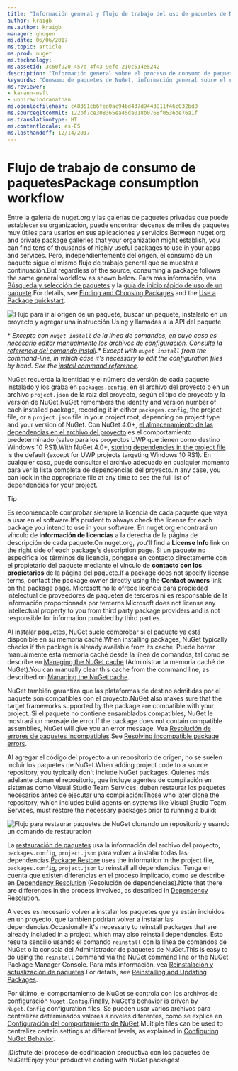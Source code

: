 ```yaml
---
title: "Información general y flujo de trabajo del uso de paquetes de NuGet | Microsoft Docs"
author: kraigb
ms.author: kraigb
manager: ghogen
ms.date: 06/06/2017
ms.topic: article
ms.prod: nuget
ms.technology: 
ms.assetid: 3c60f920-457d-4f43-9efe-210c514e5242
description: "Información general sobre el proceso de consumo de paquetes de NuGet en un proyecto, con vínculos a otras partes específicas del proceso."
keywords: "Consumo de paquetes de NuGet, información general sobre el consumo de NuGet, flujo de trabajo de consumo de NuGet, flujo de trabajo de consumo de paquetes, información general sobre el consumo de paquetes"
ms.reviewer:
- karann-msft
- unniravindranathan
ms.openlocfilehash: c48351cb6fed0ac94bd437d9443811f46c032bd0
ms.sourcegitcommit: 122bf7ce308365ea45da018b0768f0536de76a1f
ms.translationtype: HT
ms.contentlocale: es-ES
ms.lasthandoff: 12/14/2017
---
```

# <a name="package-consumption-workflow"></a><span data-ttu-id="b7825-104">Flujo de trabajo de consumo de paquetes</span><span class="sxs-lookup"><span data-stu-id="b7825-104">Package consumption workflow</span></span>

<span data-ttu-id="b7825-105">Entre la galería de nuget.org y las galerías de paquetes privadas que puede establecer su organización, puede encontrar decenas de miles de paquetes muy útiles para usarlos en sus aplicaciones y servicios.</span><span class="sxs-lookup"><span data-stu-id="b7825-105">Between nuget.org and private package galleries that your organization might establish, you can find tens of thousands of highly useful packages to use in your apps and services.</span></span> <span data-ttu-id="b7825-106">Pero, independientemente del origen, el consumo de un paquete sigue el mismo flujo de trabajo general que se muestra a continuación.</span><span class="sxs-lookup"><span data-stu-id="b7825-106">But regardless of the source, consuming a package follows the same general workflow as shown below.</span></span> <span data-ttu-id="b7825-107">Para más información, vea [Búsqueda y selección de paquetes](../consume-packages/finding-and-choosing-packages.md) y la [guía de inicio rápido de uso de un paquete](../quickstart/use-a-package.md).</span><span class="sxs-lookup"><span data-stu-id="b7825-107">For details, see [Finding and Choosing Packages](../consume-packages/finding-and-choosing-packages.md) and the [Use a Package quickstart](../quickstart/use-a-package.md).</span></span>

![Flujo para ir al origen de un paquete, buscar un paquete, instalarlo en un proyecto y agregar una instrucción Using y llamadas a la API del paquete](media/Overview-01-GeneralFlow.png)

<span data-ttu-id="b7825-109">\* _Excepto con `nuget install` de la línea de comandos, en cuyo caso es necesario editar manualmente los archivos de configuración. Consulte la [referencia del comando install](../tools/cli-ref-install.md)._</span><span class="sxs-lookup"><span data-stu-id="b7825-109">\* _Except with `nuget install` from the command-line, in which case it's necessary to edit the configuration files by hand. See the [install command reference](../tools/cli-ref-install.md)._</span></span>

<span data-ttu-id="b7825-110">NuGet recuerda la identidad y el número de versión de cada paquete instalado y los graba en `packages.config`, en el archivo del proyecto o en un archivo `project.json` de la raíz del proyecto, según el tipo de proyecto y la versión de NuGet.</span><span class="sxs-lookup"><span data-stu-id="b7825-110">NuGet remembers the identity and version number of each installed package, recording it in either `packages.config`, the project file, or a `project.json` file in your project root, depending on project type and your version of NuGet.</span></span> <span data-ttu-id="b7825-111">Con NuGet 4.0+, [el almacenamiento de las dependencias en el archivo del proyecto](../consume-packages/package-references-in-project-files.md) es el comportamiento predeterminado (salvo para los proyectos UWP que tienen como destino Windows 10 RS1).</span><span class="sxs-lookup"><span data-stu-id="b7825-111">With NuGet 4.0+, [storing dependencies in the project file](../consume-packages/package-references-in-project-files.md) is the default (except for UWP projects targeting Windows 10 RS1).</span></span> <span data-ttu-id="b7825-112">En cualquier caso, puede consultar el archivo adecuado en cualquier momento para ver la lista completa de dependencias del proyecto.</span><span class="sxs-lookup"><span data-stu-id="b7825-112">In any case, you can look in the appropriate file at any time to see the full list of dependencies for your project.</span></span>

> [!Tip]
> <span data-ttu-id="b7825-113">Es recomendable comprobar siempre la licencia de cada paquete que vaya a usar en el software.</span><span class="sxs-lookup"><span data-stu-id="b7825-113">It's prudent to always check the license for each package you intend to use in your software.</span></span> <span data-ttu-id="b7825-114">En nuget.org encontrará un vínculo de **información de licencias** a la derecha de la página de descripción de cada paquete.</span><span class="sxs-lookup"><span data-stu-id="b7825-114">On nuget.org, you'll find a **License Info** link on the right side of each package's description page.</span></span> <span data-ttu-id="b7825-115">Si un paquete no especifica los términos de licencia, póngase en contacto directamente con el propietario del paquete mediante el vínculo de **contacto con los propietarios** de la página del paquete.</span><span class="sxs-lookup"><span data-stu-id="b7825-115">If a package does not specify license terms, contact the package owner directly using the **Contact owners** link on the package page.</span></span> <span data-ttu-id="b7825-116">Microsoft no le ofrece licencia para propiedad intelectual de proveedores de paquetes de terceros ni es responsable de la información proporcionada por terceros.</span><span class="sxs-lookup"><span data-stu-id="b7825-116">Microsoft does not license any intellectual property to you from third party package providers and is not responsible for information provided by third parties.</span></span>

<span data-ttu-id="b7825-117">Al instalar paquetes, NuGet suele comprobar si el paquete ya está disponible en su memoria caché.</span><span class="sxs-lookup"><span data-stu-id="b7825-117">When installing packages, NuGet typically checks if the package is already available from its cache.</span></span> <span data-ttu-id="b7825-118">Puede borrar manualmente esta memoria caché desde la línea de comandos, tal como se describe en [Managing the NuGet cache](../consume-packages/managing-the-nuget-cache.md) (Administrar la memoria caché de NuGet).</span><span class="sxs-lookup"><span data-stu-id="b7825-118">You can manually clear this cache from the command line, as described on [Managing the NuGet cache](../consume-packages/managing-the-nuget-cache.md).</span></span>

<span data-ttu-id="b7825-119">NuGet también garantiza que las plataformas de destino admitidas por el paquete son compatibles con el proyecto.</span><span class="sxs-lookup"><span data-stu-id="b7825-119">NuGet also makes sure that the target frameworks supported by the package are compatible with your project.</span></span> <span data-ttu-id="b7825-120">Si el paquete no contiene ensamblados compatibles, NuGet le mostrará un mensaje de error.</span><span class="sxs-lookup"><span data-stu-id="b7825-120">If the package does not contain compatible assemblies, NuGet will give you an error message.</span></span> <span data-ttu-id="b7825-121">Vea [Resolución de errores de paquetes incompatibles](dependency-resolution.md#resolving-incompatible-package-errors).</span><span class="sxs-lookup"><span data-stu-id="b7825-121">See [Resolving incompatible package errors](dependency-resolution.md#resolving-incompatible-package-errors).</span></span>

<span data-ttu-id="b7825-122">Al agregar el código del proyecto a un repositorio de origen, no se suelen incluir los paquetes de NuGet.</span><span class="sxs-lookup"><span data-stu-id="b7825-122">When adding project code to a source repository, you typically don't include NuGet packages.</span></span> <span data-ttu-id="b7825-123">Quienes más adelante clonan el repositorio, que incluye agentes de compilación en sistemas como Visual Studio Team Services, deben restaurar los paquetes necesarios antes de ejecutar una compilación:</span><span class="sxs-lookup"><span data-stu-id="b7825-123">Those who later clone the repository, which includes build agents on systems like Visual Studio Team Services, must restore the necessary packages prior to running a build:</span></span>

![Flujo para restaurar paquetes de NuGet clonando un repositorio y usando un comando de restauración](media/Overview-02-RestoreFlow.png)

<span data-ttu-id="b7825-125">La [restauración de paquetes](../consume-packages/package-restore.md) usa la información del archivo del proyecto, `packages.config`, `project.json` para volver a instalar todas las dependencias.</span><span class="sxs-lookup"><span data-stu-id="b7825-125">[Package Restore](../consume-packages/package-restore.md) uses the information in the project file, `packages.config`, `project.json` to reinstall all dependencies.</span></span> <span data-ttu-id="b7825-126">Tenga en cuenta que existen diferencias en el proceso implicado, como se describe en [Dependency Resolution](../consume-packages/dependency-resolution.md) (Resolución de dependencias).</span><span class="sxs-lookup"><span data-stu-id="b7825-126">Note that there are differences in the process involved, as described in [Dependency Resolution](../consume-packages/dependency-resolution.md).</span></span>

<span data-ttu-id="b7825-127">A veces es necesario volver a instalar los paquetes que ya están incluidos en un proyecto, que también podrían volver a instalar las dependencias.</span><span class="sxs-lookup"><span data-stu-id="b7825-127">Occasionally it's necessary to reinstall packages that are already included in a project, which may also reinstall dependencies.</span></span> <span data-ttu-id="b7825-128">Esto resulta sencillo usando el comando `reinstall` con la línea de comandos de NuGet o la consola del Administrador de paquetes de NuGet.</span><span class="sxs-lookup"><span data-stu-id="b7825-128">This is easy to do using the `reinstall` command via the NuGet command line or the NuGet Package Manager Console.</span></span> <span data-ttu-id="b7825-129">Para más información, vea [Reinstalación y actualización de paquetes](../consume-packages/reinstalling-and-updating-packages.md).</span><span class="sxs-lookup"><span data-stu-id="b7825-129">For details, see [Reinstalling and Updating Packages](../consume-packages/reinstalling-and-updating-packages.md).</span></span>

<span data-ttu-id="b7825-130">Por último, el comportamiento de NuGet se controla con los archivos de configuración `Nuget.Config`.</span><span class="sxs-lookup"><span data-stu-id="b7825-130">Finally, NuGet's behavior is driven by `Nuget.Config` configuration files.</span></span> <span data-ttu-id="b7825-131">Se pueden usar varios archivos para centralizar determinados valores a niveles diferentes, como se explica en [Configuración del comportamiento de NuGet](../consume-packages/configuring-nuget-behavior.md).</span><span class="sxs-lookup"><span data-stu-id="b7825-131">Multiple files can be used to centralize certain settings at different levels, as explained in [Configuring NuGet Behavior](../consume-packages/configuring-nuget-behavior.md).</span></span>

<span data-ttu-id="b7825-132">¡Disfrute del proceso de codificación productiva con los paquetes de NuGet!</span><span class="sxs-lookup"><span data-stu-id="b7825-132">Enjoy your productive coding with NuGet packages!</span></span>
